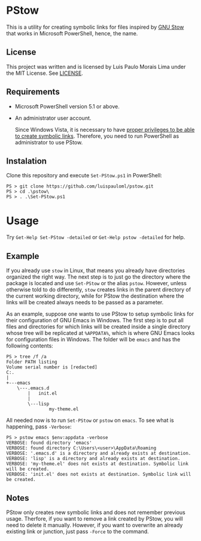 # PStow
This is a utility for creating symbolic links for files inspired by
[GNU Stow](https://www.gnu.org/software/stow/) that works in Microsoft
PowerShell, hence, the name.

## License
This project was written and is licensed by Luis Paulo Morais Lima
under the MIT License. See [LICENSE](./LICENSE).

## Requirements

* Microsoft PowerShell version 5.1 or above.

* An administrator user account.

  Since Windows Vista, it is necessary to have [proper privileges to
  be able to create symbolic
  links](https://docs.microsoft.com/en-us/previous-versions/windows/it-pro/windows-vista/cc766301(v=ws.10)#create-symbolic-links).
  Therefore, you need to run PowerShell as administrator to use PStow.


## Instalation
Clone this repository and execute `Set-PStow.ps1` in PowerShell:

```
PS > git clone https://github.com/luispauloml/pstow.git
PS > cd .\pstow\
PS > . .\Set-PStow.ps1
```

# Usage
Try `Get-Help Set-PStow -detailed` or `Get-Help pstow -detailed` for
help.
	
## Example
If you already use `stow` in Linux, that means you already have
directories organized the right way.  The next step is to just go the
directory where the package is located and use `Set-PStow` or the
alias `pstow`.  However, unless otherwise told to do differently,
`stow` creates links in the parent directory of the current working
directory, while for PStow the destination where the links will be
created always needs to be passed as a parameter.

As an example, suppose one wants to use PStow to setup symbolic links
for their configuration of GNU Emacs in Windows.  The first step is to
put all files and directories for which links will be created inside a
single directory whose tree will be replicated at `%APPDATA%`, which
is where GNU Emacs looks for configuration files in Windows.  The
folder will be `emacs` and has the following contents:

```
PS > tree /f /a
Folder PATH listing
Volume serial number is [redacted]
C:.
|
+---emacs
    \---.emacs.d
        |   init.el
        |
        \---lisp
                my-theme.el
```

All needed now is to run `Set-PStow` or `pstow` on `emacs`.
To see what is happening, pass `-Verbose`:

```
PS > pstow emacs $env:appdata -verbose
VERBOSE: found directory 'emacs'
VERBOSE: found directory C:\Users\<user>\AppData\Roaming
VERBOSE: '.emacs.d' is a directory and already exists at destination.
VERBOSE: 'lisp' is a directory and already exists at destination.
VERBOSE: 'my-theme.el' does not exists at destination. Symbolic link will be created.
VERBOSE: 'init.el' does not exists at destination. Symbolic link will be created.
```

## Notes
PStow only creates new symbolic links and does not remember previous
usage.  Therfore, if you want to remove a link created by PStow, you
will need to delete it manually.  However, if you want to overwrite an
already existing link or junction, just pass `-Force` to the command.
